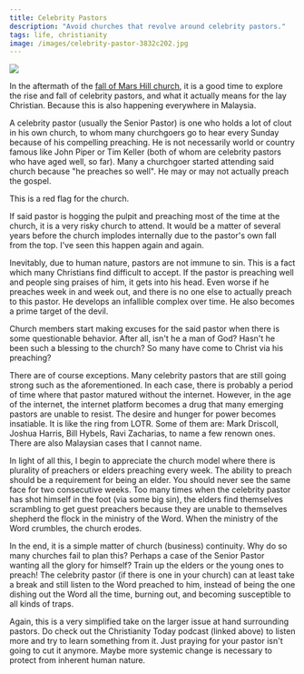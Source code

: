 ```yaml
---
title: Celebrity Pastors
description: "Avoid churches that revolve around celebrity pastors."
tags: life, christianity
image: /images/celebrity-pastor-3832c202.jpg
---
```


<a href="/blog/celebrity-pastors">
  <img src="/images/celebrity-pastor.jpg"/>
</a>

In the aftermath of the [fall of Mars Hill church](https://www.christianitytoday.com/ct/podcasts/rise-and-fall-of-mars-hill/), it is a good time to explore the rise and fall of celebrity pastors, and what it actually means for the lay Christian. Because this is also happening everywhere in Malaysia.

A celebrity pastor (usually the Senior Pastor) is one who holds a lot of clout in his own church, to whom many churchgoers go to hear every Sunday because of his compelling preaching. He is not necessarily world or country famous like John Piper or Tim Keller (both of whom are celebrity pastors who have aged well, so far). Many a churchgoer started attending said church because "he preaches so well". He may or may not actually preach the gospel.

This is a red flag for the church.

If said pastor is hogging the pulpit and preaching most of the time at the church, it is a very risky church to attend. It would be a matter of several years before the church implodes internally due to the pastor's own fall from the top. I've seen this happen again and again.

Inevitably, due to human nature, pastors are not immune to sin. This is a fact which many Christians find difficult to accept. If the pastor is preaching well and people sing praises of him, it gets into his head. Even worse if he preaches week in and week out, and there is no one else to actually preach to this pastor. He develops an infallible complex over time. He also becomes a prime target of the devil.

Church members start making excuses for the said pastor when there is some questionable behavior. After all, isn't he a man of God? Hasn't he been such a blessing to the church? So many have come to Christ via his preaching?

There are of course exceptions. Many celebrity pastors that are still going strong such as the aforementioned. In each case, there is probably a period of time where that pastor matured without the internet. However, in the age of the internet, the internet platform becomes a drug that many emerging pastors are unable to resist. The desire and hunger for power becomes insatiable. It is like the ring from LOTR. Some of them are: Mark Driscoll, Joshua Harris, Bill Hybels, Ravi Zacharias, to name a few renown ones. There are also Malaysian cases that I cannot name.

In light of all this, I begin to appreciate the church model where there is plurality of preachers or elders preaching every week. The ability to preach should be a requirement for being an elder. You should never see the same face for two consecutive weeks. Too many times when the celebrity pastor has shot himself in the foot (via some big sin), the elders find themselves scrambling to get guest preachers because they are unable to themselves shepherd the flock in the ministry of the Word. When the ministry of the Word crumbles, the church erodes.

In the end, it is a simple matter of church (business) continuity. Why do so many churches fail to plan this? Perhaps a case of the Senior Pastor wanting all the glory for himself? Train up the elders or the young ones to preach! The celebrity pastor (if there is one in your church) can at least take a break and still listen to the Word preached to him, instead of being the one dishing out the Word all the time, burning out, and becoming susceptible to all kinds of traps.

Again, this is a very simplified take on the larger issue at hand surrounding pastors. Do check out the Christianity Today podcast (linked above) to listen more and try to learn something from it. Just praying for your pastor isn't going to cut it anymore. Maybe more systemic change is necessary to protect from inherent human nature.